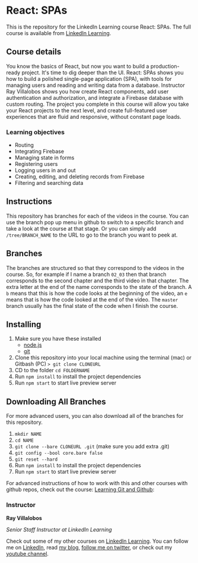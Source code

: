# React: SPAs
This is the repository for the LinkedIn Learning course React: SPAs. The full course is available from [LinkedIn Learning][lil-course-url].

## Course details 
You know the basics of React, but now you want to build a production-ready project. It's time to dig deeper than the UI. React: SPAs shows you how to build a polished single-page application (SPA), with tools for managing users and reading and writing data from a database. Instructor Ray Villalobos shows you how create React components, add user authentication and authorization, and integrate a Firebase database with custom routing. The project you complete in this course will allow you take your React projects to the next level, and create full-featured user experiences that are fluid and responsive, without constant page loads.

### Learning objectives
- Routing
- Integrating Firebase
- Managing state in forms
- Registering users
- Logging users in and out
- Creating, editing, and deleting records from Firebase
- Filtering and searching data

## Instructions

This repository has branches for each of the videos in the course. You can use the branch pop up menu in github to switch to a specific branch and take a look at the course at that stage. Or you can simply add `/tree/BRANCH_NAME` to the URL to go to the branch you want to peek at.

## Branches

The branches are structured so that they correspond to the videos in the course. So, for example if I name a branch `02_03` then that branch corresponds to the second chapter and the third video in that chapter. The extra letter at the end of the name corresponds to the state of the branch. A `b` means that this is how the code looks at the beginning of the video, an `e` means that is how the code looked at the end of the video. The `master` branch usually has the final state of the code when I finish the course.

## Installing

1. Make sure you have these installed
   - [node.js](http://nodejs.org/)
   - [git](http://git-scm.com/)
2. Clone this repository into your local machine using the terminal (mac) or Gitbash (PC) `> git clone CLONEURL`
3. CD to the folder `cd FOLDERNAME`
4. Run `npm install` to install the project dependencies
5. Run `npm start` to start live preview server

## Downloading All Branches

For more advanced users, you can also download all of the branches for this repository.

1.  `mkdir NAME`
1.  `cd NAME`
1.  `git clone --bare CLONEURL .git` (make sure you add extra .git)
1.  `git config --bool core.bare false`
1.  `git reset --hard`
1.  Run `npm install` to install the project dependencies
1.  Run `npm start` to start live preview server

For advanced instructions of how to work with this and other courses with github repos, check out the course: [Learning Git and Github](https://linkedin-learning.pxf.io/c/1252977/449670/8005?subId1=githubrepo&u=https%3A%2F%2Fwww.linkedin.com%2Flearning%2Flearning-git-and-github):

### Instructor

**Ray Villalobos**

_Senior Staff Instructor at LinkedIn Learning_

Check out some of my other courses on [LinkedIn Learning](https://linkedin-learning.pxf.io/c/1252977/449670/8005?subId1=githubrepo&u=https%3A%2F%2Fwww.linkedin.com%2Flearning%2Finstructors%2Fray-villalobos). You can follow me on [LinkedIn](https://www.linkedin.com/in/planetoftheweb/), read [my blog](http://raybo.org), [follow me on twitter](http://twitter.com/planetoftheweb), or check out my [youtube channel](http://youtube.com/planetoftheweb).

[lil-course-url]: https://www.linkedin.com/learning/react-spas
[lil-thumbnail-url]: https://cdn.lynda.com/course/774920/774920-636770101119345538-16x9.jpg
